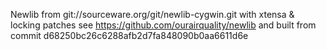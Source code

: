 Newlib from git://sourceware.org/git/newlib-cygwin.git with xtensa & locking patches see https://github.com/ourairquality/newlib and built from commit d68250bc26c6288afb2d7fa848090b0aa6611d6e
